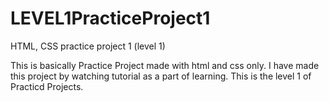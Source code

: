 # LEVEL1PracticeProject1
HTML, CSS practice project 1 (level 1)

This is basically Practice Project made with html and css only.
I have made this project by watching tutorial as a part of learning.
This is the level 1 of Practicd Projects.
